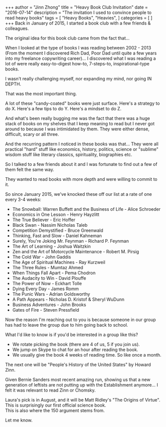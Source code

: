 +++
author = "Jinn Zhong"
title = "Heavy Book Club Invitation"
date = "2016-07-14"
description = "The invitation I used to convince people to read heavy books"
tags = [
    "Heavy Books",
    "Heavies",
]
categories = [
]
+++
Back in January of 2015, I started a book club with a few friends & colleagues.

The original idea for this book club came from the fact that...

When I looked at the type of books I was reading between 2002 - 2013  (From the moment I discovered Rich Dad, Poor Dad until quite a few years into my freelance copywriting career)... I discovered what I was reading a lot of were really easy-to-digest how-to, 7-steps-to, inspirational-type books.  

I wasn't really challenging myself, nor expanding my mind, nor going IN DEPTH.  

That was the most important thing.  

A lot of these "candy-coated" books were just surface.  Here's a strategy to do X. Here's a few tips to do Y. Here's a mindset to do Z.  

And what's been really bugging me was the fact that there was a huge stack of books on my shelves that I keep meaning to read but I never got around to because I was intimidated by them. They were either dense, difficult, scary or all three.  

And the recurring pattern I noticed in these books was that... They were all practical "hard" stuff like economics, history, politics, science or "sublime" wisdom stuff like literary classics, spirituality, biographies etc.  

So I talked to a few friends about it and I was fortunate to find out a few of them felt the same way.  

They wanted to read books with more depth and were willing to commit to it.  

So since January 2015, we've knocked these off our list at a rate of one every 3-4 weeks:  

* The Snowball: Warren Buffett and the Business of Life - Alice Schroeder
* Economics in One Lesson - Henry Hayzlitt
* The True Believer - Eric Hoffer
* Black Swan - Nassim Nicholas Taleb
* Competition Demystified - Bruce Greenwald
* Thinking, Fast and Slow - Daniel Kahneman
* Surely, You're Joking Mr. Feynman - Richard P. Feynman
* The Art of Learning - Joshua Waitzkin
* Zen and the Art of Motorcycle Maintenance - Robert M. Pirsig
* The Cold War - John Gaddis
* The Age of Spiritual Machines - Ray Kurzweil
* The Three Rules - Mumtaz Ahmed
* When Things Fall Apart - Pema Chodron 
* The Audacity to Win - David Plouffe
* The Power of Now - Eckhart Tolle
* Dying Every Day - James Romm
* The Punic Wars - Adrian Goldsworthy
* A Path Appears - Nicholas D. Kristof & Sheryl WuDunn
* Business Adventures - John Brooks
* Gates of Fire - Steven Pressfield

Now the reason I'm reaching out to you is because someone in our group has had to leave the group due to him going back to school.  

What I'd like to know is if you'd be interested in a group like this?  

* We rotate picking the book (there are 4 of us, 5 if you join us). 
* We jump on Skype to chat for an hour after reading the book.  
* We usually give the book 4 weeks of reading time. So like once a month.  

The next one will be "People's History of the United States" by Howard Zinn.  

Given Bernie Sanders most recent amazing run, showing us that a new generation of leftists  are not putting up with the Establishment anymore... I felt it was relevant to read Zinn or Chomsky.  

Laura's pick is in August, and it will be Matt Ridley's "The Origins of Virtue".  
This is surprisingly our first official science book.  
This is also where the 150 argument stems from.  

Let me know.
